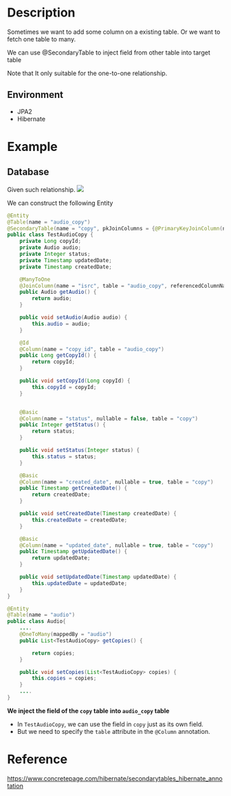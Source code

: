 # Description
Sometimes we want to add some column on a existing table. Or we want to fetch one table to many.

We can use @SecondaryTable to inject field from other table into target table

Note that It only suitable for the one-to-one relationship.

## Environment
* JPA2
* Hibernate
# Example
## Database
Given such relationship.
![](https://github.com/TommyCpp/AhaMoment/blob/master/copy.png)

We can construct the following Entity

```java
@Entity
@Table(name = "audio_copy") 
@SecondaryTable(name = "copy", pkJoinColumns = {@PrimaryKeyJoinColumn(name = "id", referencedColumnName = "copy_id")})
public class TestAudioCopy {
    private Long copyId;
    private Audio audio;
    private Integer status;
    private Timestamp updatedDate;
    private Timestamp createdDate;

    @ManyToOne
    @JoinColumn(name = "isrc", table = "audio_copy", referencedColumnName = "isrc")
    public Audio getAudio() {
        return audio;
    }

    public void setAudio(Audio audio) {
        this.audio = audio;
    }

    @Id
    @Column(name = "copy_id", table = "audio_copy")
    public Long getCopyId() {
        return copyId;
    }

    public void setCopyId(Long copyId) {
        this.copyId = copyId;
    }


    @Basic
    @Column(name = "status", nullable = false, table = "copy")
    public Integer getStatus() {
        return status;
    }

    public void setStatus(Integer status) {
        this.status = status;
    }

    @Basic
    @Column(name = "created_date", nullable = true, table = "copy")
    public Timestamp getCreatedDate() {
        return createdDate;
    }

    public void setCreatedDate(Timestamp createdDate) {
        this.createdDate = createdDate;
    }

    @Basic
    @Column(name = "updated_date", nullable = true, table = "copy")
    public Timestamp getUpdatedDate() {
        return updatedDate;
    }

    public void setUpdatedDate(Timestamp updatedDate) {
        this.updatedDate = updatedDate;
    }
}
```

```java
@Entity
@Table(name = "audio")
public class Audio{
    ....
    @OneToMany(mappedBy = "audio")
    public List<TestAudioCopy> getCopies() {

        return copies;
    }

    public void setCopies(List<TestAudioCopy> copies) {
        this.copies = copies;
    }
    ....
}
```

**We inject the field of the `copy` table into `audio_copy` table**

* In `TestAudioCopy`, we can use the field in `copy` just as its own field.
* But we need to specify the `table` attribute in the `@Column` annotation.

# Reference
https://www.concretepage.com/hibernate/secondarytables_hibernate_annotation
